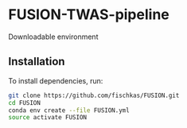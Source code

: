 # FUSION-TWAS-pipeline

Downloadable environment

## Installation

To install dependencies, run:

```bash
git clone https://github.com/fischkas/FUSION.git
cd FUSION
conda env create --file FUSION.yml
source activate FUSION
